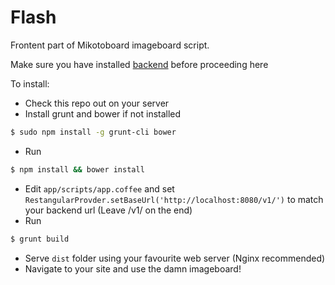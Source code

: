 Flash
=====
Frontent part of Mikotoboard imageboard script.

Make sure you have installed [backend](http://github.com/Mikotoboard/Lightning) before proceeding here

To install:
* Check this repo out on your server
* Install grunt and bower if not installed
```bash
$ sudo npm install -g grunt-cli bower
```
* Run
```bash
$ npm install && bower install
```
* Edit ```app/scripts/app.coffee``` and set ```RestangularProvder.setBaseUrl('http://localhost:8080/v1/')``` to match your backend url (Leave /v1/ on the end)
* Run
```bash
$ grunt build
```
* Serve ```dist``` folder using your favourite web server (Nginx recommended)
* Navigate to your site and use the damn imageboard!
